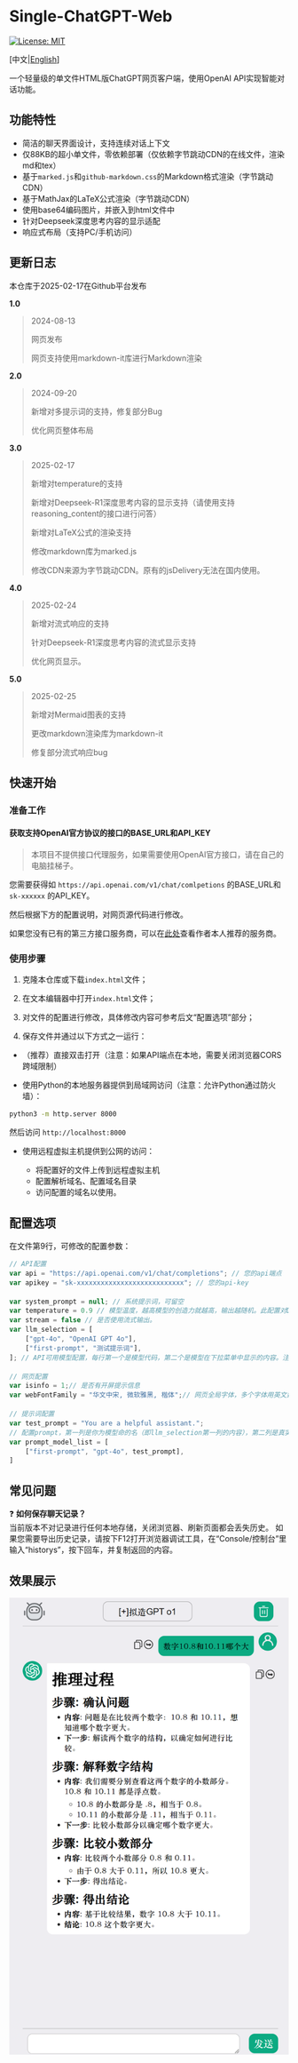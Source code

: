 # Single-ChatGPT-Web

[![License: MIT](https://img.shields.io/badge/License-MIT-yellow.svg)](https://opensource.org/licenses/MIT)

[中文|[English](README-en.md)]

一个轻量级的单文件HTML版ChatGPT网页客户端，使用OpenAI API实现智能对话功能。

## 功能特性

- 简洁的聊天界面设计，支持连续对话上下文
- 仅88KB的超小单文件，零依赖部署（仅依赖字节跳动CDN的在线文件，渲染md和tex）
- 基于`marked.js`和`github-markdown.css`的Markdown格式渲染（字节跳动CDN）
- 基于MathJax的LaTeX公式渲染（字节跳动CDN）
- 使用base64编码图片，并嵌入到html文件中
- 针对Deepseek深度思考内容的显示适配
- 响应式布局（支持PC/手机访问）

## 更新日志

本仓库于2025-02-17在Github平台发布

**1.0**

> 2024-08-13
>
> 网页发布
>
> 网页支持使用markdown-it库进行Markdown渲染

**2.0**

> 2024-09-20
>
> 新增对多提示词的支持，修复部分Bug
>
> 优化网页整体布局

**3.0**

> 2025-02-17
>
> 新增对temperature的支持
>
> 新增对Deepseek-R1深度思考内容的显示支持（请使用支持reasoning_content的接口进行问答）
>
> 新增对LaTeX公式的渲染支持
>
> 修改markdown库为marked.js
>
> 修改CDN来源为字节跳动CDN。原有的jsDelivery无法在国内使用。

**4.0**

> 2025-02-24
>
> 新增对流式响应的支持
>
> 针对Deepseek-R1深度思考内容的流式显示支持
>
> 优化网页显示。

**5.0**

> 2025-02-25
>
> 新增对Mermaid图表的支持
>
> 更改markdown渲染库为markdown-it
>
> 修复部分流式响应bug

## 快速开始

### 准备工作
#### 获取支持OpenAI官方协议的接口的BASE_URL和API_KEY

> 本项目不提供接口代理服务，如果需要使用OpenAI官方接口，请在自己的电脑挂梯子。

您需要获得如 `https://api.openai.com/v1/chat/comlpetions` 的BASE_URL和 `sk-xxxxxx` 的API_KEY。

然后根据下方的配置说明，对网页源代码进行修改。

如果您没有已有的第三方接口服务商，可以在[此处](Recommend_API_Server.md)查看作者本人推荐的服务商。

### 使用步骤
1. 克隆本仓库或下载`index.html`文件；

2. 在文本编辑器中打开`index.html`文件；

3. 对文件的配置进行修改，具体修改内容可参考后文“配置选项”部分；

4. 保存文件并通过以下方式之一运行：
- （推荐）直接双击打开（注意：如果API端点在本地，需要关闭浏览器CORS跨域限制）

- 使用Python的本地服务器提供到局域网访问（注意：允许Python通过防火墙）：
 ```bash
 python3 -m http.server 8000
 ```
 然后访问 `http://localhost:8000`

- 使用远程虚拟主机提供到公网的访问：

  - 将配置好的文件上传到远程虚拟主机
  - 配置解析域名、配置域名目录
  - 访问配置的域名以使用。

## 配置选项

在文件第9行，可修改的配置参数：

```javascript
// API配置
var api = "https://api.openai.com/v1/chat/completions"; // 您的api端点
var apikey = "sk-xxxxxxxxxxxxxxxxxxxxxxxxxxx"; // 您的api-key

var system_prompt = null; // 系统提示词，可留空
var temperature = 0.9 // 模型温度，越高模型的创造力就越高，输出越随机。此配置对Deepseek-R1无效。
var stream = false // 是否使用流式输出。
var llm_selection = [
    ["gpt-4o", "OpenAI GPT 4o"],
    ["first-prompt", "测试提示词"],
]; // API可用模型配置，每行第一个是模型代码，第二个是模型在下拉菜单中显示的内容。注意数组尾部逗号。

// 网页配置
var isinfo = 1;// 是否有开屏提示信息
var webFontFamily = "华文中宋, 微软雅黑, 楷体";// 网页全局字体，多个字体用英文逗号隔开，越靠前优先级越高

// 提示词配置
var test_prompt = "You are a helpful assistant.";
// 配置prompt，第一列是你为模型命的名（即llm_selection第一列的内容），第二列是真实使用的模型，第三列是提示词变量名。此处配置的提示词会覆盖system_prompt。
var prompt_model_list = [
    ["first-prompt", "gpt-4o", test_prompt],
]
```

## 常见问题

❓ **如何保存聊天记录？**  
当前版本不对记录进行任何本地存储，关闭浏览器、刷新页面都会丢失历史。
如果您需要导出历史记录，请按下F12打开浏览器调试工具，在“Console/控制台”里输入“historys”，按下回车，并复制返回的内容。

## 效果展示

![项目截图](doc/img/screenshot1.png)

